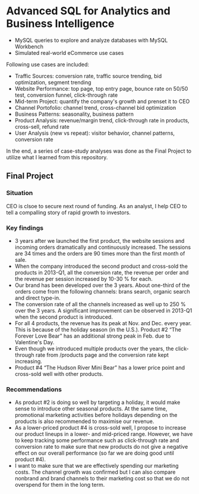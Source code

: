 # Advanced SQL for Analytics and Business Intelligence

- MySQL queries to explore and analyze databases with MySQL Workbench
- Simulated real-world eCommerce use cases

Following use cases are included:

- Traffic Sources: conversion rate, traffic source trending, bid optimization, segment trending
- Website Performance: top page, top entry page, bounce rate on 50/50 test, conversion funnel, click-through rate
- Mid-term Project: quantify the company's growth and prenset it to CEO
- Channel Portofolio: channel trend, cross-channel bid optimization 
- Business Patterns: seasonality, business pattern
- Product Analysis: revenue/margin trend, click-through rate in products, cross-sell, refund rate
- User Analysis (new vs repeat): visitor behavior, channel patterns, conversion rate

In the end, a series of case-study analyses was done as the Final Project to utilize what I learned from this repository.

## Final Project

### Situation
CEO is clsoe to secure next round of funding. As an analyst, I help CEO to tell a compalling story of rapid growth to investors.

### Key findings 
- 3 years after we launched the first product, the website sessions and incoming orders dramatically and continuously increased. The sessions are 34 times and the orders are 90 times more than the first month of sale.
- When the company introduced the second product and cross-sold the products in 2013-Q1, all the conversion rate, the revenue per order and the revenue per session increased by 10-30 % for each.
- Our brand has been developed over the 3 years. About one-third of the orders come from the following channels: brans search, organic search and direct type-in.
- The conversion rate of all the channels increased as well up to 250 % over the 3 years. A significant improvement can be observed in 2013-Q1 when the second product is introduced.
- For all 4 products, the revenue has its peak at Nov. and Dec. every year. This is because of the holiday season (in the U.S.). Product #2 “The Forever Love Bear” has an additional strong peak in Feb. due to Valentine's Day.
- Even though we introduced multiple products over the years, the click-through rate from /products page and the conversion rate kept increasing. 
- Product #4 “The Hudson River Mini Bear” has a lower price point and cross-sold well with other products. 

### Recommendations

- As product #2 is doing so well by targeting a holiday, it would make sense to introduce other seasonal products. At the same time, promotional marketing activities before holidays depending on the products is also recommended to maximise our revenue.
- As a lower-priced product #4 is cross-sold well, I propose to increase our product lineups in a lower- and mid-priced range. However, we have to keep tracking some performance such as click-through rate and conversion rate to make sure that new products do not give a negative effect on our overall performance (so far we are doing good until product #4).
- I want to make sure that we are effectively spending our marketing costs. The channel growth was confirmed but I can also compare nonbrand and brand channels to their marketing cost so that we do not overspend for them in the long term. 
